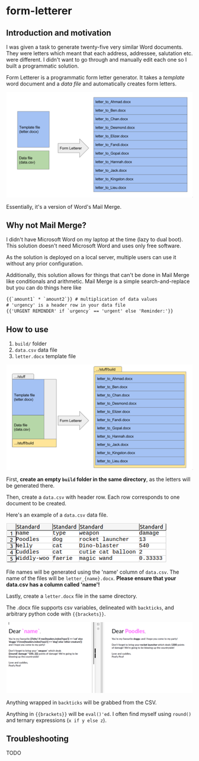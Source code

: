 # form-letterer

## Introduction and motivation
I was given a task to generate twenty-five very similar Word documents. They
were letters which meant that each address, addressee, salutation etc. were
different. I didn't want to go through and manually edit each one so I built a
programmatic solution.

Form Letterer is a programmatic form letter generator. It takes a *template*
word document and a *data file* and automatically creates form letters.

![Explanatory image of how Form Letterer works](./img/overview.png)

Essentially, it's a version of Word's Mail Merge.

## Why not Mail Merge?

I didn't have Microsoft Word on my laptop at the time (lazy to dual boot). This
solution doesn't need Microsoft Word and uses only free software.

As the solution is deployed on a local server, multiple users can use it
without any prior configuration.

Additionally, this solution allows for things that can't be done in Mail Merge
like conditionals and arithmetic. Mail Merge is a simple search-and-replace but
you can do things here like 
```
{{`amount1` * `amount2`}} # multiplication of data values
# 'urgency' is a header row in your data file
{{'URGENT REMINDER' if `urgency` == 'urgent' else 'Reminder:'}} 
```

## How to use

1. `build/` folder
2. `data.csv` data file
3. `letter.docx` template file

![Explanatory image of how Form Letterer works with folder layout](./img/overview2.png)

First, **create an empty `build` folder in the same directory**, as the
letters will be generated there.  

Then, create a `data.csv` with header row.
Each row corresponds to one document to be created.

Here's an example of a `data.csv` data file.

![Image of csv](./img/data_csv.png)

File names will be generated using the 'name' column of `data.csv`. The name of
the files will be `letter_{name}.docx`. **Please ensure that your data.csv has
a column called 'name'!**

Lastly, create a `letter.docx` file in the same directory.

The .docx file supports csv variables, delineated with ``backticks``, and
arbitrary python code with `{{brackets}}`.

![Image of letter generation](./img/letters.png)

Anything wrapped in ``backticks`` will be grabbed from the CSV.

Anything in `{{brackets}}` will be `eval()'ed`. I often find myself using
`round()` and ternary expressions (`x if y else z`).


## Troubleshooting
TODO
